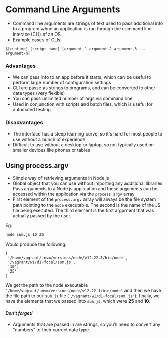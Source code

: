 # Command Line Arguments

* Command line arguments are strings of text used to pass additional info to a program whne an application is run through the command line interace (CLI) of an OS.
* Example cases of CLIs:

```
$[runtime] [script_name] [argument-1 argument-2 argument-3 ... argument-n]
```

### Advantages
* We can pass info to an app before it starts, which can be useful to perform large number of configuration settings
* CLI are passe as strings to programs, and can be converted to other data types (very flexible)
* You can pass unlimited number of args via command line
* Used in conjunction with scripts and batch files, which is useful for automated testing

### Disadvantages
* The interface has a steep learning curve, so it's hard for most people to use without a bunch of experience
* Difficult to use without a desktop or laptop, so not typically used on smaller devices like phones or tables

## Using process.argv

* Simple way of retrieving arguments in Node.js
* Global object that you can use without importing any additional libraries
Pass arguments to a Node.js application and these arguments can be accessed within the application via the `process.argv` array
* First element of the `process.argv` array will always be the file system path pointing to the `node` executable. The second is the name of the  JS file being executed. The third element is the first argument that was actually passed by the user.

 Eg.
 ```
 node sum.js 10 25
 ``` 
 Would produce the following:

 ```
 [
  '/home/vagrant/.nvm/versions/node/v12.22.1/bin/node',
  '/vagrant/w1/d1-focal/sum.js',
  '10',
  '25'
]
```
We get the path to the node executable `'/home/vagrant/.nvm/versions/node/v12.22.1/bin/node'` and then we have the file path to our `sum.js` file (`'/vagrant/w1/d1-focal/sum.js'`); finally, we have the elements that we passed into `sum.js`, which were **25** and **10**.

#### _Don't forget!_

  * Arguments that are passed in are strings, so you'll need to convert any "numbers" to their correct data type.